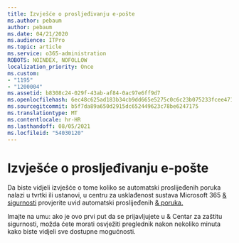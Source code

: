 ```yaml
---
title: Izvješće o prosljeđivanju e-pošte
ms.author: pebaum
author: pebaum
ms.date: 04/21/2020
ms.audience: ITPro
ms.topic: article
ms.service: o365-administration
ROBOTS: NOINDEX, NOFOLLOW
localization_priority: Once
ms.custom:
- "1195"
- "1200004"
ms.assetid: b8308c24-029f-43ab-af84-0ac97e6ff9d7
ms.openlocfilehash: 6ec48c625ad183b34cb9dd665e5275c0c6c23b075233fcee4712404ab8f37284
ms.sourcegitcommit: b5f7da89a650d2915dc652449623c78be6247175
ms.translationtype: MT
ms.contentlocale: hr-HR
ms.lasthandoff: 08/05/2021
ms.locfileid: "54030120"
---
```

# <a name="email-forwarding-report"></a>Izvješće o prosljeđivanju e-pošte

Da biste vidjeli izvješće o tome koliko se automatski proslijeđenih poruka nalazi u tvrtki ili ustanovi, u centru za usklađenost sustava Microsoft 365 [& sigurnosti](https://docs.microsoft.com/microsoft-365/security/office-365-security/mfi-auto-forwarded-messages-report) provjerite uvid automatski proslijeđenih [ &amp; poruka.](https://protection.office.com/#/homepage)
  
Imajte na umu: ako je ovo prvi put da se prijavljujete u &amp; Centar za zaštitu sigurnosti, možda ćete morati osvježiti preglednik nakon nekoliko minuta kako biste vidjeli sve dostupne mogućnosti.
  